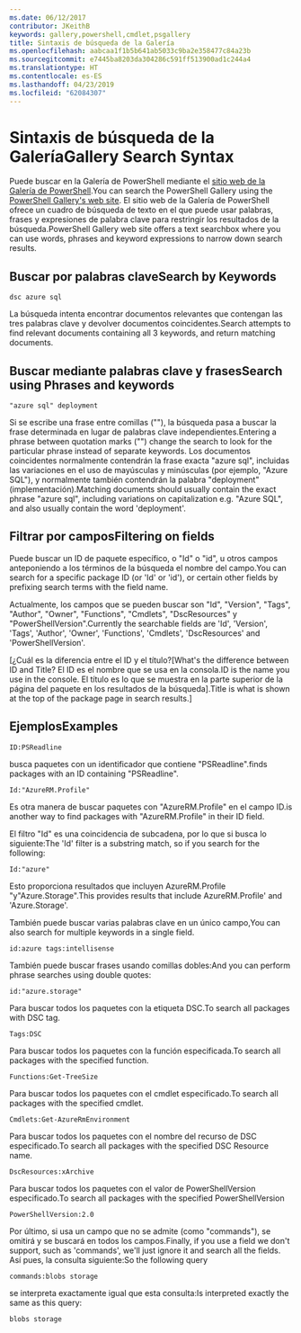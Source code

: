 ```yaml
---
ms.date: 06/12/2017
contributor: JKeithB
keywords: gallery,powershell,cmdlet,psgallery
title: Sintaxis de búsqueda de la Galería
ms.openlocfilehash: aabcaa1f1b5b641ab5033c9ba2e358477c84a23b
ms.sourcegitcommit: e7445ba8203da304286c591ff513900ad1c244a4
ms.translationtype: HT
ms.contentlocale: es-ES
ms.lasthandoff: 04/23/2019
ms.locfileid: "62084307"
---
```

# <a name="gallery-search-syntax"></a><span data-ttu-id="06a54-103">Sintaxis de búsqueda de la Galería</span><span class="sxs-lookup"><span data-stu-id="06a54-103">Gallery Search Syntax</span></span>

<span data-ttu-id="06a54-104">Puede buscar en la Galería de PowerShell mediante el [sitio web de la Galería de PowerShell](https://www.powershellgallery.com/).</span><span class="sxs-lookup"><span data-stu-id="06a54-104">You can search the PowerShell Gallery using the [PowerShell Gallery's web site](https://www.powershellgallery.com/).</span></span>
<span data-ttu-id="06a54-105">El sitio web de la Galería de PowerShell ofrece un cuadro de búsqueda de texto en el que puede usar palabras, frases y expresiones de palabra clave para restringir los resultados de la búsqueda.</span><span class="sxs-lookup"><span data-stu-id="06a54-105">PowerShell Gallery web site offers a text searchbox where you can use words, phrases and keyword expressions to narrow down search results.</span></span>

## <a name="search-by-keywords"></a><span data-ttu-id="06a54-106">Buscar por palabras clave</span><span class="sxs-lookup"><span data-stu-id="06a54-106">Search by Keywords</span></span>

    dsc azure sql

<span data-ttu-id="06a54-107">La búsqueda intenta encontrar documentos relevantes que contengan las tres palabras clave y devolver documentos coincidentes.</span><span class="sxs-lookup"><span data-stu-id="06a54-107">Search attempts to find relevant documents containing all 3 keywords, and return matching documents.</span></span>

## <a name="search-using-phrases-and-keywords"></a><span data-ttu-id="06a54-108">Buscar mediante palabras clave y frases</span><span class="sxs-lookup"><span data-stu-id="06a54-108">Search using Phrases and keywords</span></span>

    "azure sql" deployment

<span data-ttu-id="06a54-109">Si se escribe una frase entre comillas (""), la búsqueda pasa a buscar la frase determinada en lugar de palabras clave independientes.</span><span class="sxs-lookup"><span data-stu-id="06a54-109">Entering a phrase between quotation marks ("") change the search to look for the particular phrase instead of separate keywords.</span></span>
<span data-ttu-id="06a54-110">Los documentos coincidentes normalmente contendrán la frase exacta "azure sql", incluidas las variaciones en el uso de mayúsculas y minúsculas (por ejemplo, "Azure SQL"), y normalmente también contendrán la palabra "deployment" (implementación).</span><span class="sxs-lookup"><span data-stu-id="06a54-110">Matching documents should usually contain the exact phrase "azure sql", including variations on capitalization e.g. "Azure SQL", and also usually contain the word 'deployment'.</span></span>

## <a name="filtering-on-fields"></a><span data-ttu-id="06a54-111">Filtrar por campos</span><span class="sxs-lookup"><span data-stu-id="06a54-111">Filtering on fields</span></span>

<span data-ttu-id="06a54-112">Puede buscar un ID de paquete específico, o "Id" o "id", u otros campos anteponiendo a los términos de la búsqueda el nombre del campo.</span><span class="sxs-lookup"><span data-stu-id="06a54-112">You can search for a specific package ID (or 'Id' or 'id'), or certain other fields by prefixing search terms with the field name.</span></span>

<span data-ttu-id="06a54-113">Actualmente, los campos que se pueden buscar son "Id", "Version", "Tags", "Author", "Owner", "Functions", "Cmdlets", "DscResources" y "PowerShellVersion".</span><span class="sxs-lookup"><span data-stu-id="06a54-113">Currently the searchable fields are 'Id', 'Version', 'Tags', 'Author', 'Owner', 'Functions', 'Cmdlets', 'DscResources' and 'PowerShellVersion'.</span></span>

<span data-ttu-id="06a54-114">[¿Cuál es la diferencia entre el ID y el título?</span><span class="sxs-lookup"><span data-stu-id="06a54-114">[What's the difference between ID and Title?</span></span> <span data-ttu-id="06a54-115">El ID es el nombre que se usa en la consola.</span><span class="sxs-lookup"><span data-stu-id="06a54-115">ID is the name you use in the console.</span></span> <span data-ttu-id="06a54-116">El título es lo que se muestra en la parte superior de la página del paquete en los resultados de la búsqueda].</span><span class="sxs-lookup"><span data-stu-id="06a54-116">Title is what is shown at the top of the package page in search results.]</span></span>

## <a name="examples"></a><span data-ttu-id="06a54-117">Ejemplos</span><span class="sxs-lookup"><span data-stu-id="06a54-117">Examples</span></span>

    ID:PSReadline
    
<span data-ttu-id="06a54-118">busca paquetes con un identificador que contiene "PSReadline".</span><span class="sxs-lookup"><span data-stu-id="06a54-118">finds packages with an ID containing "PSReadline".</span></span>

    Id:"AzureRM.Profile"

<span data-ttu-id="06a54-119">Es otra manera de buscar paquetes con "AzureRM.Profile" en el campo ID.</span><span class="sxs-lookup"><span data-stu-id="06a54-119">is another way to find packages with "AzureRM.Profile" in their ID field.</span></span>

<span data-ttu-id="06a54-120">El filtro "Id" es una coincidencia de subcadena, por lo que si busca lo siguiente:</span><span class="sxs-lookup"><span data-stu-id="06a54-120">The 'Id' filter is a substring match, so if you search for the following:</span></span>

    Id:"azure"

<span data-ttu-id="06a54-121">Esto proporciona resultados que incluyen AzureRM.Profile "y"Azure.Storage".</span><span class="sxs-lookup"><span data-stu-id="06a54-121">This provides results that include AzureRM.Profile' and 'Azure.Storage'.</span></span>

<span data-ttu-id="06a54-122">También puede buscar varias palabras clave en un único campo,</span><span class="sxs-lookup"><span data-stu-id="06a54-122">You can also search for multiple keywords in a single field.</span></span> 

    id:azure tags:intellisense

<span data-ttu-id="06a54-123">También puede buscar frases usando comillas dobles:</span><span class="sxs-lookup"><span data-stu-id="06a54-123">And you can perform phrase searches using double quotes:</span></span>

    id:"azure.storage"

<span data-ttu-id="06a54-124">Para buscar todos los paquetes con la etiqueta DSC.</span><span class="sxs-lookup"><span data-stu-id="06a54-124">To search all packages with DSC tag.</span></span>

    Tags:DSC

<span data-ttu-id="06a54-125">Para buscar todos los paquetes con la función especificada.</span><span class="sxs-lookup"><span data-stu-id="06a54-125">To search all packages with the specified function.</span></span>

    Functions:Get-TreeSize

<span data-ttu-id="06a54-126">Para buscar todos los paquetes con el cmdlet especificado.</span><span class="sxs-lookup"><span data-stu-id="06a54-126">To search all packages with the specified cmdlet.</span></span>

    Cmdlets:Get-AzureRmEnvironment

<span data-ttu-id="06a54-127">Para buscar todos los paquetes con el nombre del recurso de DSC especificado.</span><span class="sxs-lookup"><span data-stu-id="06a54-127">To search all packages with the specified DSC Resource name.</span></span>

    DscResources:xArchive

<span data-ttu-id="06a54-128">Para buscar todos los paquetes con el valor de PowerShellVersion especificado.</span><span class="sxs-lookup"><span data-stu-id="06a54-128">To search all packages with the specified PowerShellVersion</span></span>

    PowerShellVersion:2.0

<span data-ttu-id="06a54-129">Por último, si usa un campo que no se admite (como "commands"), se omitirá y se buscará en todos los campos.</span><span class="sxs-lookup"><span data-stu-id="06a54-129">Finally, if you use a field we don't support, such as 'commands', we'll just ignore it and search all the fields.</span></span> <span data-ttu-id="06a54-130">Así pues, la consulta siguiente:</span><span class="sxs-lookup"><span data-stu-id="06a54-130">So the following query</span></span>

    commands:blobs storage

<span data-ttu-id="06a54-131">se interpreta exactamente igual que esta consulta:</span><span class="sxs-lookup"><span data-stu-id="06a54-131">Is interpreted exactly the same as this query:</span></span>

    blobs storage
